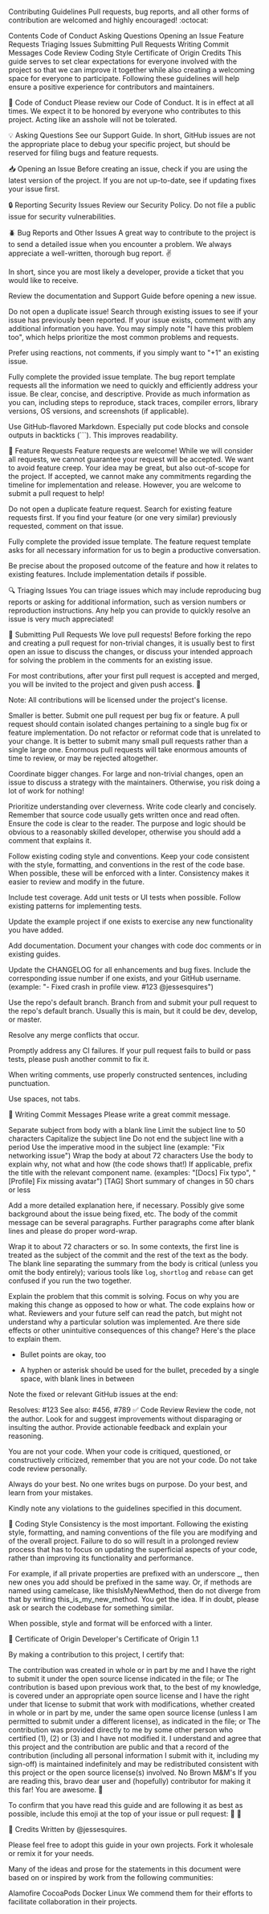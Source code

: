 Contributing Guidelines
Pull requests, bug reports, and all other forms of contribution are welcomed and highly encouraged! :octocat:

Contents
Code of Conduct
Asking Questions
Opening an Issue
Feature Requests
Triaging Issues
Submitting Pull Requests
Writing Commit Messages
Code Review
Coding Style
Certificate of Origin
Credits
This guide serves to set clear expectations for everyone involved with the project so that we can improve it together while also creating a welcoming space for everyone to participate. Following these guidelines will help ensure a positive experience for contributors and maintainers.

📖 Code of Conduct
Please review our Code of Conduct. It is in effect at all times. We expect it to be honored by everyone who contributes to this project. Acting like an asshole will not be tolerated.

💡 Asking Questions
See our Support Guide. In short, GitHub issues are not the appropriate place to debug your specific project, but should be reserved for filing bugs and feature requests.

📥 Opening an Issue
Before creating an issue, check if you are using the latest version of the project. If you are not up-to-date, see if updating fixes your issue first.

🔒 Reporting Security Issues
Review our Security Policy. Do not file a public issue for security vulnerabilities.

🪲 Bug Reports and Other Issues
A great way to contribute to the project is to send a detailed issue when you encounter a problem. We always appreciate a well-written, thorough bug report. ✌️

In short, since you are most likely a developer, provide a ticket that you would like to receive.

Review the documentation and Support Guide before opening a new issue.

Do not open a duplicate issue! Search through existing issues to see if your issue has previously been reported. If your issue exists, comment with any additional information you have. You may simply note "I have this problem too", which helps prioritize the most common problems and requests.

Prefer using reactions, not comments, if you simply want to "+1" an existing issue.

Fully complete the provided issue template. The bug report template requests all the information we need to quickly and efficiently address your issue. Be clear, concise, and descriptive. Provide as much information as you can, including steps to reproduce, stack traces, compiler errors, library versions, OS versions, and screenshots (if applicable).

Use GitHub-flavored Markdown. Especially put code blocks and console outputs in backticks (```). This improves readability.

💌 Feature Requests
Feature requests are welcome! While we will consider all requests, we cannot guarantee your request will be accepted. We want to avoid feature creep. Your idea may be great, but also out-of-scope for the project. If accepted, we cannot make any commitments regarding the timeline for implementation and release. However, you are welcome to submit a pull request to help!

Do not open a duplicate feature request. Search for existing feature requests first. If you find your feature (or one very similar) previously requested, comment on that issue.

Fully complete the provided issue template. The feature request template asks for all necessary information for us to begin a productive conversation.

Be precise about the proposed outcome of the feature and how it relates to existing features. Include implementation details if possible.

🔍 Triaging Issues
You can triage issues which may include reproducing bug reports or asking for additional information, such as version numbers or reproduction instructions. Any help you can provide to quickly resolve an issue is very much appreciated!

🔁 Submitting Pull Requests
We love pull requests! Before forking the repo and creating a pull request for non-trivial changes, it is usually best to first open an issue to discuss the changes, or discuss your intended approach for solving the problem in the comments for an existing issue.

For most contributions, after your first pull request is accepted and merged, you will be invited to the project and given push access. 🎉

Note: All contributions will be licensed under the project's license.

Smaller is better. Submit one pull request per bug fix or feature. A pull request should contain isolated changes pertaining to a single bug fix or feature implementation. Do not refactor or reformat code that is unrelated to your change. It is better to submit many small pull requests rather than a single large one. Enormous pull requests will take enormous amounts of time to review, or may be rejected altogether.

Coordinate bigger changes. For large and non-trivial changes, open an issue to discuss a strategy with the maintainers. Otherwise, you risk doing a lot of work for nothing!

Prioritize understanding over cleverness. Write code clearly and concisely. Remember that source code usually gets written once and read often. Ensure the code is clear to the reader. The purpose and logic should be obvious to a reasonably skilled developer, otherwise you should add a comment that explains it.

Follow existing coding style and conventions. Keep your code consistent with the style, formatting, and conventions in the rest of the code base. When possible, these will be enforced with a linter. Consistency makes it easier to review and modify in the future.

Include test coverage. Add unit tests or UI tests when possible. Follow existing patterns for implementing tests.

Update the example project if one exists to exercise any new functionality you have added.

Add documentation. Document your changes with code doc comments or in existing guides.

Update the CHANGELOG for all enhancements and bug fixes. Include the corresponding issue number if one exists, and your GitHub username. (example: "- Fixed crash in profile view. #123 @jessesquires")

Use the repo's default branch. Branch from and submit your pull request to the repo's default branch. Usually this is main, but it could be dev, develop, or master.

Resolve any merge conflicts that occur.

Promptly address any CI failures. If your pull request fails to build or pass tests, please push another commit to fix it.

When writing comments, use properly constructed sentences, including punctuation.

Use spaces, not tabs.

📝 Writing Commit Messages
Please write a great commit message.

Separate subject from body with a blank line
Limit the subject line to 50 characters
Capitalize the subject line
Do not end the subject line with a period
Use the imperative mood in the subject line (example: "Fix networking issue")
Wrap the body at about 72 characters
Use the body to explain why, not what and how (the code shows that!)
If applicable, prefix the title with the relevant component name. (examples: "[Docs] Fix typo", "[Profile] Fix missing avatar")
[TAG] Short summary of changes in 50 chars or less

Add a more detailed explanation here, if necessary. Possibly give 
some background about the issue being fixed, etc. The body of the 
commit message can be several paragraphs. Further paragraphs come 
after blank lines and please do proper word-wrap.

Wrap it to about 72 characters or so. In some contexts, 
the first line is treated as the subject of the commit and the 
rest of the text as the body. The blank line separating the summary 
from the body is critical (unless you omit the body entirely); 
various tools like `log`, `shortlog` and `rebase` can get confused 
if you run the two together.

Explain the problem that this commit is solving. Focus on why you
are making this change as opposed to how or what. The code explains 
how or what. Reviewers and your future self can read the patch, 
but might not understand why a particular solution was implemented.
Are there side effects or other unintuitive consequences of this
change? Here's the place to explain them.

 - Bullet points are okay, too

 - A hyphen or asterisk should be used for the bullet, preceded
   by a single space, with blank lines in between

Note the fixed or relevant GitHub issues at the end:

Resolves: #123
See also: #456, #789
✅ Code Review
Review the code, not the author. Look for and suggest improvements without disparaging or insulting the author. Provide actionable feedback and explain your reasoning.

You are not your code. When your code is critiqued, questioned, or constructively criticized, remember that you are not your code. Do not take code review personally.

Always do your best. No one writes bugs on purpose. Do your best, and learn from your mistakes.

Kindly note any violations to the guidelines specified in this document.

💅 Coding Style
Consistency is the most important. Following the existing style, formatting, and naming conventions of the file you are modifying and of the overall project. Failure to do so will result in a prolonged review process that has to focus on updating the superficial aspects of your code, rather than improving its functionality and performance.

For example, if all private properties are prefixed with an underscore _, then new ones you add should be prefixed in the same way. Or, if methods are named using camelcase, like thisIsMyNewMethod, then do not diverge from that by writing this_is_my_new_method. You get the idea. If in doubt, please ask or search the codebase for something similar.

When possible, style and format will be enforced with a linter.

🏅 Certificate of Origin
Developer's Certificate of Origin 1.1

By making a contribution to this project, I certify that:

The contribution was created in whole or in part by me and I have the right to submit it under the open source license indicated in the file; or
The contribution is based upon previous work that, to the best of my knowledge, is covered under an appropriate open source license and I have the right under that license to submit that work with modifications, whether created in whole or in part by me, under the same open source license (unless I am permitted to submit under a different license), as indicated in the file; or
The contribution was provided directly to me by some other person who certified (1), (2) or (3) and I have not modified it.
I understand and agree that this project and the contribution are public and that a record of the contribution (including all personal information I submit with it, including my sign-off) is maintained indefinitely and may be redistributed consistent with this project or the open source license(s) involved.
No Brown M&M's
If you are reading this, bravo dear user and (hopefully) contributor for making it this far! You are awesome. 💯

To confirm that you have read this guide and are following it as best as possible, include this emoji at the top of your issue or pull request: 🖤 :black_heart:

🙏 Credits
Written by @jessesquires.

Please feel free to adopt this guide in your own projects. Fork it wholesale or remix it for your needs.

Many of the ideas and prose for the statements in this document were based on or inspired by work from the following communities:

Alamofire
CocoaPods
Docker
Linux
We commend them for their efforts to facilitate collaboration in their projects.
